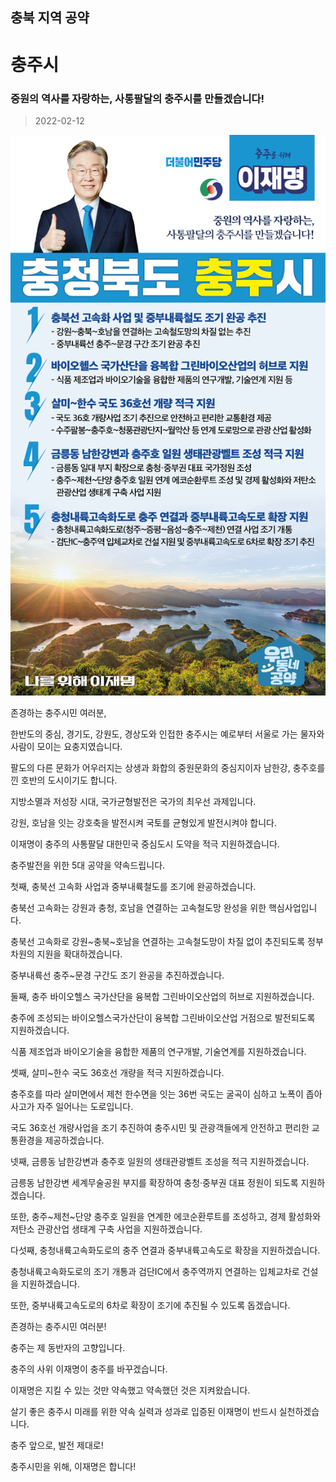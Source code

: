 ## 충북 지역 공약

# 충주시

### 중원의 역사를 자랑하는, 사통팔달의 충주시를 만들겠습니다!
> 2022-02-12

![충주시 지역공약](./005_011_011.png)

존경하는 충주시민 여러분, 

 

한반도의 중심, 경기도, 강원도, 경상도와 인접한 충주시는 예로부터 서울로 가는 물자와 사람이 모이는 요충지였습니다. 

팔도의 다른 문화가 어우러지는 상생과 화합의 중원문화의 중심지이자 남한강, 충주호를 낀 호반의 도시이기도 합니다. 

 

지방소멸과 저성장 시대, 국가균형발전은 국가의 최우선 과제입니다.

강원, 호남을 잇는 강호축을 발전시켜 국토를 균형있게 발전시켜야 합니다.  

이재명이 충주의 사통팔달 대한민국 중심도시 도약을 적극 지원하겠습니다.

 

충주발전을 위한 5대 공약을 약속드립니다.

 

 

첫째, 충북선 고속화 사업과 중부내륙철도를 조기에 완공하겠습니다. 

 

충북선 고속화는 강원과 충청, 호남을 연결하는 고속철도망 완성을 위한 핵심사업입니다. 

충북선 고속화로 강원~충북~호남을 연결하는 고속철도망이 차질 없이 추진되도록 정부 차원의 지원을 확대하겠습니다. 

중부내륙선 충주~문경 구간도 조기 완공을 추진하겠습니다. 

 

둘째, 충주 바이오헬스 국가산단을 융복합 그린바이오산업의 허브로 지원하겠습니다. 

 

충주에 조성되는 바이오헬스국가산단이 융복합 그린바이오산업 거점으로 발전되도록 지원하겠습니다. 

식품 제조업과 바이오기술을 융합한 제품의 연구개발, 기술연계를 지원하겠습니다. 

 

셋째, 살미~한수 국도 36호선 개량을 적극 지원하겠습니다. 

 

충주호를 따라 살미면에서 제천 한수면을 잇는 36번 국도는 굴곡이 심하고 노폭이 좁아 사고가 자주 일어나는 도로입니다. 

국도 36호선 개량사업을 조기 추진하여 충주시민 및 관광객들에게 안전하고 편리한 교통환경을 제공하겠습니다. 

 

 

넷째, 금릉동 남한강변과 충주호 일원의 생태관광벨트 조성을 적극 지원하겠습니다.

 

금릉동 남한강변 세계무술공원 부지를 확장하여 충청·중부권 대표 정원이 되도록 지원하겠습니다.

또한, 충주~제천~단양 충주호 일원을 연계한 에코순환루트를 조성하고, 경제 활성화와 저탄소 관광산업 생태계 구축 사업을 지원하겠습니다. 

 

다섯째, 충청내륙고속화도로의 충주 연결과 중부내륙고속도로 확장을 지원하겠습니다.

 

충청내륙고속화도로의 조기 개통과 검단IC에서 충주역까지 연결하는 입체교차로 건설을 지원하겠습니다. 

또한, 중부내륙고속도로의 6차로 확장이 조기에 추진될 수 있도록 돕겠습니다.

 

 

존경하는 충주시민 여러분!

 

충주는 제 동반자의 고향입니다.

충주의 사위 이재명이 충주를 바꾸겠습니다.

 

이재명은 지킬 수 있는 것만 약속했고 약속했던 것은 지켜왔습니다.

살기 좋은 충주시 미래를 위한 약속 실력과 성과로 입증된 이재명이 반드시 실천하겠습니다.

 

충주 앞으로, 발전 제대로!

충주시민을 위해, 이재명은 합니다! 

						